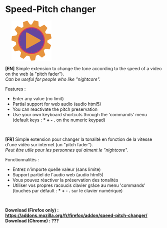 # Speed-Pitch changer

&nbsp;&nbsp;&nbsp;&nbsp; ![logo](/firefox/icons/border-128.png)

**[EN]** Simple extension to change the tone according to the speed of a video on the web (a "pitch fader"). <br/>_Can be useful for people who like "nightcore"._

Features :
- Enter any value (no limit)
- Partial support for web audio (audio html5)
- You can reactivate the pitch preservation
- Use your own keyboard shortcuts through the 'commands' menu (default keys : __* + - .__ on the numeric keypad)

<br/>

**[FR]** Simple extension pour changer la tonalité en fonction de la vitesse d'une vidéo sur internet (un "pitch fader"). <br/>_Peut être utile pour les personnes qui aiment le "nightcore"._

Fonctionnalités :
- Entrez n'importe quelle valeur (sans limite)
- Support partiel de l'audio web (audio html5)
- Vous pouvez réactiver la préservation des tonalités
- Utiliser vos propres racoucis clavier grâce au menu 'commands' (touches par défault : __* + - .__ sur le clavier numérique)
<br/>

**Download (Firefox only) : https://addons.mozilla.org/fr/firefox/addon/speed-pitch-changer/**
**Download (Chrome) : ???**
